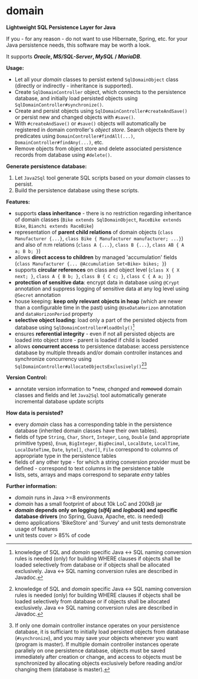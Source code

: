 # domain
**Lightweight SQL Persistence Layer for Java**

If you - for any reason - do not want to use Hibernate, Spring, etc. for your Java persistence needs, this software may be worth a look. 

It supports ***Oracle*, *MS/SQL-Server*, *MySQL* / *MariaDB***.

**Usage:**

- Let all your *domain* classes to persist extend `SqlDomainObject` class (directly or indirectly - inheritance is supported).
- Create `SqlDomainController` object, which connects to the persistence database, and initially load persisted objects using `SqlDomainController#synchronize()`.
- Create and persist objects using `SqlDomainController#createAndSave()` or persist new and changed objects with `#save()`.
- With `#createAndSave()` or `#save()` objects will automatically be registered in domain controller's *object store*. Search objects there by predicates using `DomainController#findAll(...)`, `DomainController#findAny(...)`, etc.
- Remove objects from object store and delete associated persistence records from database using `#delete()`.

**Generate persistence database:**
1. Let `Java2Sql` tool generate SQL scripts based on your *domain* classes to persist.
2. Build the persistence database using these scripts.

**Features:**
- supports **class inheritance** - there is no restriction regarding inheritance of domain classes (`Bike extends SqlDomainObject`, `RaceBike extends Bike`, `Bianchi extends RaceBike`)
- representation of **parent child relations** of domain objects (`class Manufacturer {...}`, `class Bike { Manufacturer manufacturer; ...}`) and also of n:m relations (`class A {...}`, `class B {...}`, `class AB { A a; B b; }`)
- allows **direct access to children** by managed 'accumulation' fields (`class Manufacturer {... @Accumulation Set<Bike> bikes; }`)
- supports **circular references** on class and object level (`class X { X next; }`, `class A { B b; }`, `class B { C c; }`, `class C { A a; }`)
- **protection of sensitive data**: encrypt data in database using `@Crypt` annotation and suppress logging of sensitive data at any log level using `@Secret` annotation
- house keeping: **keep only relevant objects in heap** (which are newer than a configurable time in the past) using `@UseDataHorizon` annotation and `dataHorizonPeriod` property  
- **selective object loading**: load only a part of the persisted objects from database using `SqlDomainController#loadOnly()`[^1]
- ensures **referential integrity** - even if not all persisted objects are loaded into object store - parent is loaded if child is loaded
- allows **concurrent access** to persistence database: access persistence database by multiple threads and/or domain controller instances and synchronize concurrency using `SqlDomainController#allocateObjectsExclusively()`[^1][^2]

[^1]: knowledge of SQL and *domain* specific Java <-> SQL naming conversion rules is needed (only) for building WHERE clauses if objects shall be loaded selectively from database or if objects shall be allocated exclusively. Java <-> SQL naming conversion rules are described in Javadoc.
[^2]: If only one domain controller instance operates on your persistence database, it is sufficiant to initially load persisted objects from database (`#synchronize`), and you may save your objects whenever you want (program is master). If multiple domain controller instances operate parallely on one persistence database, objects must be saved immediately after creation or change, and access to objects must be synchronized by allocating objects exclusively before reading and/or changing them (database is master). 

**Version Control:** 
- annotate version information to \*new, *changed* and ~~removed~~ domain classes and fields and let `Java2Sql` tool automatically generate incremental database update scripts 

**How data is persisted?**
- every *domain* class has a corresponding table in the persistence database (inherited domain classes have their own tables).
- fields of type `String`, `Char`, `Short`, `Integer`, `Long`, `Double` (and appropriate primitive types), `Enum`, `BigInteger`, `BigDecimal`, `LocalDate`, `LocalTime`, `LocalDateTime`, `Date`, `byte[]`, `char[]`, `File` correspond to columns of appropriate type in the persistence tables
- fields of any other type - for which a string conversion provider must be defined - correspond to text columns in the persistence table
- lists, sets, arrays and maps correspond to separate *entry* tables

**Further information:**
- *domain* runs in Java >=8 environments
- *domain* has a small footprint of about 10k LoC and 200kB jar
- ***domain* depends only on logging (*slf4j* and *logback*) and specific database drivers** (no Spring, Guava, Apache, etc. is needed)
- demo applications 'BikeStore' and 'Survey' and unit tests demonstrate usage of features  
- unit tests cover > 85% of code
